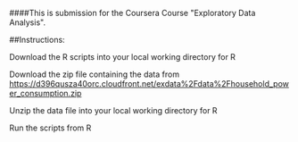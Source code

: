####This is submission for the Coursera Course "Exploratory Data Analysis".

##Instructions:

Download the R scripts into your local working directory for R

Download the zip file containing the data from
https://d396qusza40orc.cloudfront.net/exdata%2Fdata%2Fhousehold_power_consumption.zip 

Unzip the data file into your local working directory for R

Run the scripts from R
